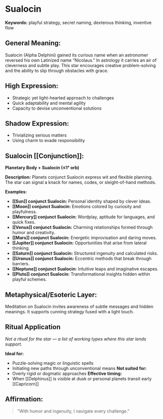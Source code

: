 # Sualocin


**Keywords:** playful strategy, secret naming, dexterous thinking, inventive flow

## General Meaning:
Sualocin (Alpha Delphini) gained its curious name when an astronomer reversed his own Latinized name “Nicolaus.” In astrology it carries an air of cleverness and subtle play. This star encourages creative problem-solving and the ability to slip through obstacles with grace.

## High Expression:
- Strategic yet light-hearted approach to challenges
- Quick adaptability and mental agility
- Capacity to devise unconventional solutions

## Shadow Expression:
- Trivializing serious matters
- Using charm to evade responsibility

## Sualocin [[Conjunction]]:

**Planetary Body + Sualocin (≤1° orb)**

**Description:**
Planets conjunct Sualocin express wit and flexible planning. The star can signal a knack for names, codes, or sleight-of-hand methods.

**Examples:**
- **[[Sun]] conjunct Sualocin:** Personal identity shaped by clever ideas.
- **[[Moon]] conjunct Sualocin:** Emotions colored by curiosity and playfulness.
- **[[Mercury]] conjunct Sualocin:** Wordplay, aptitude for languages, and quick fixes.
- **[[Venus]] conjunct Sualocin:** Charming relationships formed through humor and creativity.
- **[[Mars]] conjunct Sualocin:** Energetic improvisation and daring moves.
- **[[Jupiter]] conjunct Sualocin:** Opportunities that arise from lateral thinking.
- **[[Saturn]] conjunct Sualocin:** Structured ingenuity and calculated risks.
- **[[Uranus]] conjunct Sualocin:** Eccentric methods that break through barriers.
- **[[Neptune]] conjunct Sualocin:** Intuitive leaps and imaginative escapes.
- **[[Pluto]] conjunct Sualocin:** Transformational insights hidden within playful schemes.

## Metaphysical/Esoteric Layer:
Meditation on Sualocin invites awareness of subtle messages and hidden meanings. It supports cunning strategy fused with a light touch.

## Ritual Application
*Not a ritual for the star — a list of working types where this star lends support.*

**Ideal for:**
- Puzzle-solving magic or linguistic spells
- Initiating new paths through unconventional means
**Not suited for:**
- Overly rigid or dogmatic approaches
**Effective timing:**
- When [[Delphinus]] is visible at dusk or personal planets transit early [[Capricorn]]

## Affirmation:

> "With humor and ingenuity, I navigate every challenge."

